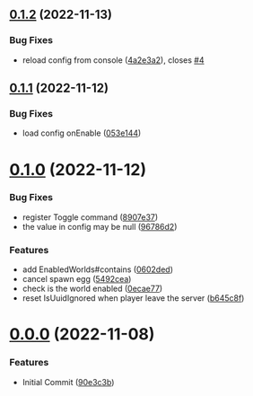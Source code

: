 ## [0.1.2](https://github.com/Lucky3028/EatEgg/compare/v0.1.1...v0.1.2) (2022-11-13)


### Bug Fixes

* reload config from console ([4a2e3a2](https://github.com/Lucky3028/EatEgg/commit/4a2e3a2e9628dc4fec978a5d21e4a9cdb6e4501f)), closes [#4](https://github.com/Lucky3028/EatEgg/issues/4)



## [0.1.1](https://github.com/Lucky3028/EatEgg/compare/v0.1.0...v0.1.1) (2022-11-12)


### Bug Fixes

* load config onEnable ([053e144](https://github.com/Lucky3028/EatEgg/commit/053e1448fd18f08acb513b1fea39d5108a3d2e69))



# [0.1.0](https://github.com/Lucky3028/EatEgg/compare/v0.0.0...v0.1.0) (2022-11-12)


### Bug Fixes

* register Toggle command ([8907e37](https://github.com/Lucky3028/EatEgg/commit/8907e375ba6f81d0ac6676cc8ebc759b221ffa4b))
* the value in config may be null ([96786d2](https://github.com/Lucky3028/EatEgg/commit/96786d276965baeb870bca005fdcf32447e1e82e))


### Features

* add EnabledWorlds#contains ([0602ded](https://github.com/Lucky3028/EatEgg/commit/0602ded69cbde200602bf4130edf62f8d3cf1bef))
* cancel spawn egg ([5492cea](https://github.com/Lucky3028/EatEgg/commit/5492cead5c3b15507daabd6bb83e1a943a63c81e))
* check is the world enabled ([0ecae77](https://github.com/Lucky3028/EatEgg/commit/0ecae77aa7d6ccd71414a203e4543b0cc6458bb0))
* reset IsUuidIgnored when player leave the server ([b645c8f](https://github.com/Lucky3028/EatEgg/commit/b645c8fd26f81ca1daf7073cdd446c8c7c126858))



# [0.0.0](https://github.com/Lucky3028/EatEgg/compare/90e3c3beb6f93654e0d98ed18a85a17b7fa9348a...v0.0.0) (2022-11-08)


### Features

* Initial Commit ([90e3c3b](https://github.com/Lucky3028/EatEgg/commit/90e3c3beb6f93654e0d98ed18a85a17b7fa9348a))




